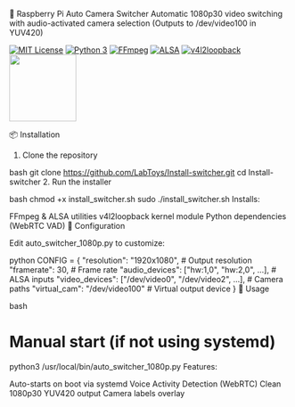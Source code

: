 🎥 Raspberry Pi Auto Camera Switcher
Automatic 1080p30 video switching with audio-activated camera selection
(Outputs to /dev/video100 in YUV420)

[![MIT License](https://img.shields.io/badge/license-MIT-yellow.svg)](LICENSE)
[![Python 3](https://img.shields.io/badge/python-3.7+-blue.svg)](https://www.python.org/downloads/)
[![FFmpeg](https://img.shields.io/badge/FFmpeg-5.1+-green.svg?logo=ffmpeg)](https://ffmpeg.org/)
[![ALSA](https://img.shields.io/badge/ALSA-1.2-red.svg?logo=alsa)](https://alsa-project.org/)
[![v4l2loopback](https://img.shields.io/badge/v4l2loopback-0.12-blue.svg)](https://github.com/umlaeute/v4l2loopback)
<img src="https://www.raspberrypi.com/app/uploads/2022/02/COLOUR-Raspberry-Pi-Symbol-Registered.png" width="120">
  
📦 Installation

1. Clone the repository

bash
git clone https://github.com/LabToys/Install-switcher.git
cd Install-switcher
2. Run the installer

bash
chmod +x install_switcher.sh
sudo ./install_switcher.sh
Installs:

FFmpeg & ALSA utilities
v4l2loopback kernel module
Python dependencies (WebRTC VAD)
🔧 Configuration

Edit auto_switcher_1080p.py to customize:

python
CONFIG = {
    "resolution": "1920x1080",  # Output resolution
    "framerate": 30,            # Frame rate
    "audio_devices": ["hw:1,0", "hw:2,0", ...],  # ALSA inputs
    "video_devices": ["/dev/video0", "/dev/video2", ...],  # Camera paths
    "virtual_cam": "/dev/video100"  # Virtual output device
}
🚀 Usage

bash
# Manual start (if not using systemd)
python3 /usr/local/bin/auto_switcher_1080p.py
Features:

Auto-starts on boot via systemd
Voice Activity Detection (WebRTC)
Clean 1080p30 YUV420 output
Camera labels overlay
